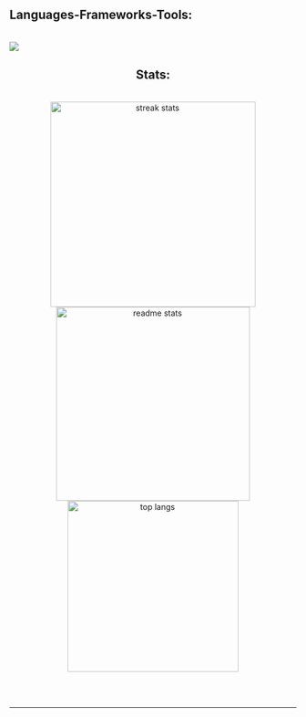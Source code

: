 
<h2 align="left">Languages-Frameworks-Tools:</h2>
<br/>
<div align="left">
    <img src="https://skillicons.dev/icons?i=html,css,bootstrap,php,linux,javascript,kubernetes,mysql,mongodb,docker,python" /><br>
</div>

<h2 align="center">Stats:</h2>
<br>
<div align=center>
  <img width=360 src="https://github-readme-streak-stats-salesp07.vercel.app/?user=joselumbanraja&count_private=true&theme=react&border_radius=10" alt="streak stats"/>
  <img width=340 src="https://github-readme-stats-salesp07.vercel.app/api?username=joselumbanraja&count_private=true&show_icons=true&theme=react&rank_icon=github&border_radius=10" alt="readme stats" />
  <br/>
  <img width=300 align="center" src="https://github-readme-stats-salesp07.vercel.app/api/top-langs/?username=joselumbanraja&hide=HTML&langs_count=8&layout=compact&theme=react&border_radius=10&size_weight=0.5&count_weight=0.5&exclude_repo=github-readme-stats" alt="top langs" />
</div>

<br/><br/>

<hr/>

<br/>
